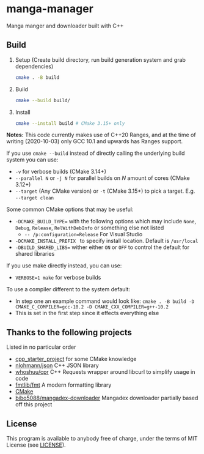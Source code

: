 # manga-manager
Manga manger and downloader built with C++

## Build
1. Setup (Create build directory, run build generation system and grab dependencies)
    ```bash
    cmake . -B build
    ```
2. Build
    ```bash
    cmake --build build/
    ```
3. Install
    ```bash 
    cmake --install build # CMake 3.15+ only
    
    ```

**Notes:**
This code currently makes use of C++20 Ranges, and at the time of writing (2020-10-03) only GCC 10.1 and upwards has Ranges support.

If you use `cmake --build` instead of directly calling the underlying build system you can use:
- `-v` for verbose builds (CMake 3.14+)
- `--parallel N` or `-j N` for parallel builds on *N* amount of cores (CMake 3.12+)
- `--target` (Any CMake version) or `-t` (CMake 3.15+) to pick a target. E.g. `--target clean`

Some common CMake options that may be useful:
- `-DCMAKE_BUILD_TYPE=` with the following options which may include `None`, `Debug`, `Release`, `RelWithDebInfo` or something else not listed
    - `-- /p:configuration=Release` For Visual Studio
- `-DCMAKE_INSTALL_PREFIX ` to specify install location. Default is `/usr/local`
- `-DBUILD_SHARED_LIBS=` wither either `ON` or `OFF` to control the default for shared libraries

If you use make directly instead,  you can use:
- `VERBOSE=1 make` for verbose builds

To use a compiler different to the system default:
- In step one an example command would look like:
   `cmake . -B build -D CMAKE_C_COMPILER=gcc-10.2 -D CMAKE_CXX_COMPILER=g++-10.2`
- This is set in the first step since it effects everything else


## Thanks to the following projects
Listed in no particular order

- [cpp_starter_project](https://github.com/lefticus/cpp_starter_project) for some CMake knowledge
- [nlohmann/json](https://github.com/nlohmann/json/) C++ JSON library
- [whoshuu/cpr](https://github.com/whoshuu/cpr) C++ Requests wrapper around libcurl to simplify usage in code
- [fmtlib/fmt](https://github.com/fmtlib/fmt) A modern formatting library
- [CMake](https://cmake.org/)
- [bibo5088/mangadex-downloader](https://github.com/bibo5088/mangadex-downloader/) Mangadex downloader partially based off this project

## License
This program is available to anybody free of charge, under the terms of MIT License (see [LICENSE](LICENSE)).
